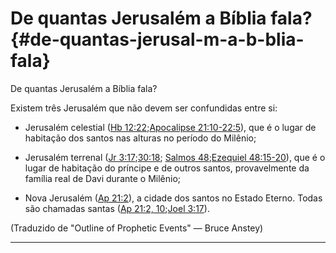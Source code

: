 # De quantas Jerusalém a Bíblia fala? {#de-quantas-jerusal-m-a-b-blia-fala}

De quantas Jerusalém a Bíblia fala?

Existem três Jerusalém que não devem ser confundidas entre si:

*   Jerusalém celestial ([Hb 12:22](http://bibliaonline.com.br/acf/hb/12/22);[Apocalipse 21:10-22:5](http://bibliaonline.com.br/acf/ap/21/10+)), que é o lugar de habitação dos santos nas alturas no período do Milênio;

*   Jerusalém terrenal ([Jr 3:17](http://bibliaonline.com.br/acf/jr/3/17);[30:18](http://bibliaonline.com.br/acf/jr/30/18); [Salmos 48](http://bibliaonline.com.br/acf/sl/48);[Ezequiel 48:15-20](http://bibliaonline.com.br/acf/ez/48/15-20)), que é o lugar de habitação do príncipe e de outros santos, provavelmente da família real de Davi durante o Milênio;

*   Nova Jerusalém ([Ap 21:2](http://bibliaonline.com.br/acf/ap/21/2)), a cidade dos santos no Estado Eterno. Todas são chamadas santas ([Ap 21:2, 10](http://bibliaonline.com.br/acf/ap/21/2,10);[Joel 3:17](http://bibliaonline.com.br/acf/jl/3/17)).

(Traduzido de &quot;Outline of Prophetic Events&quot; — Bruce Anstey)

*****
